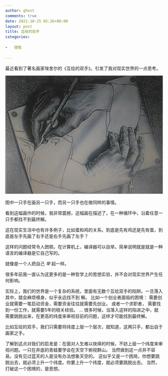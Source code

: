 ```yaml
---
author: ghost
comments: true
date: 2021-10-25 05:26+00:00
layout: post
title: 互绘的双手
categories:

-   随笔

---
```

最近看到了著名画家埃舍尔的《互绘的双手》。引发了我对现实世界的一点思考。

![huhui](/assets/images/pics/huhui.jpeg)

图中一只手在画另一只手，而另一只手也在做同样的事情。

看到这幅画作的时候，我非常震撼，这幅画在描述了，在一种循环中，沿着任意一只手都找不到最终解。

这在现实生活中也有许多例子，比如蛋和鸡的关系。到底是先有鸡还是先有蛋，到底是左手先画了右手还是右手先画了左手？

这样的问题经常令人困顿。在计算机上，编译器可以自举。简单说明就是就是一种语言的编译器是它自己写的。

就像是一个人把自己 *举* 起一样。

很多年前我一直认为这更多的是一种哲学上的思想实验，并不会对现实世界产生任何影响。

实际上，我们的世界是一个复杂的系统，里面有无数个互绘双手的陷阱。一旦落入其中，就会麻烦缠身，似乎永远找不到
解。
比如一个创业者面临的困境：
需要创业就需要一笔启动资金，需要资金往往就需要先创业。
或者一个求职者，
需要找到一份工作，就需要5年的相关经验。
&#x2026;
很多时候，当落入这样的陷进之中，就需要跳脱出来，在更高的纬度来审视目前的问题，这样才可能找到最终解。

比如互绘的双手，我们只需要将纬度上层一个层次，就知道，这两只手，都出自于画家之手。

了解到这点对我们的启发是：在面对人生难以抉择的时候，不妨上层一个纬度来审视问题。一只在井底的青蛙要学会在天空下俯视群山。
当然做到这一点并不容易。没有见过蓝天的人是没有办法想象天空的。
这似乎又是一个困局，你想要跳脱出去，就必须上升一个纬度。你要上升一个纬度，就必须要跳脱出去。
当然，打破这一个困境的，是思想。
